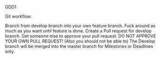 GDD1

Git workflow:

Branch from develop branch into your own feature branch.
Fuck around as much as you want until feature is done. 
Create a Pull request for develop branch.
Get someone else to approve your pull request. DO NOT APPROVE YOUR OWN PULL REQUEST! (Also you should not be able to)
The Develop branch will be merged into the master branch for Milestones or Deadlines only.